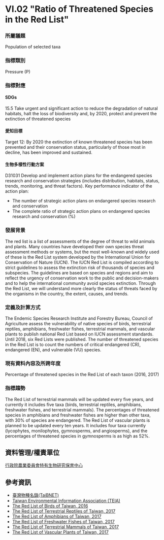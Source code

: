 # VI.02 "Ratio of Threatened Species in the Red List"

<script type="text/javascript" src="http://cdn.mathjax.org/mathjax/latest/MathJax.js?config=TeX-AMS-MML_HTMLorMML"></script>

### 所屬議題
Population of selected taxa
### 指標類別
Pressure (P)
### 指標對應
#### SDGs
15.5 Take urgent and significant action to reduce the degradation of natural habitats, halt the loss of biodiversity and, by 2020, protect and prevent the extinction of threatened species
#### 愛知目標
Target 12: By 2020 the extinction of known threatened species has been prevented and their conservation status, particularly of those most in decline, has been improved and sustained.
#### 生物多樣性行動方案
D31031 Develop and implement action plans for the endangered species research and conservation strategies (includes distribution, habitats, status, trends, monitoring, and threat factors). Key performance indicator of the action plan:
* The number of strategic action plans on endangered species research and conservation
* The complete ratio of strategic action plans on endangered species research and conservation (%)
### 發展背景
The red list is a list of assessments of the degree of threat to wild animals and plants. Many countries have developed their own species threat assessment methods or systems, but the most well-known and widely used of these is the Red List system developed by the International Union for Conservation of Nature (IUCN). The IUCN Red List is compiled according to strict guidelines to assess the extinction risk of thousands of species and subspecies. The guidelines are based on species and regions and aim to reflect the urgency of conservation work to the public and decision-makers and to help the international community avoid species extinction. Through the Red List, we will understand more clearly the status of threats faced by the organisms in the country, the extent, causes, and trends.
### 定義及計算方式
The Endemic Species Research Institute and Forestry Bureau, Council of Agriculture assess the vulnerability of native species of birds, terrestrial reptiles, amphibians, freshwater fishes, terrestrial mammals, and vascular plants to publish national Red List based on IUCN assessment standards. Until 2018, six Red Lists were published. The number of threatened species in the Red List is to count the numbers of critical endangered (CR), endangered (EN), and vulnerable (VU) species.
### 現有資料內容及所跨年度
Percentage of threatened species in the Red List of each taxon (2016, 2017)
### 指標趨勢
The Red List of terrestrial mammals will be updated every five years, and currently it includes five taxa (birds, terrestrial reptiles, amphibians, freshwater fishes, and terrestrial mammals). The percentages of threatened species in amphibians and freshwater fishes are higher than other taxa, with 30% of species are endangered. The Red List of vascular plants is planned to be updated every ten years. It includes four taxa currently (lycophytes, monilophytes, gymnosperms, and angiosperms), and the percentages of threatened species in gymnosperms is as high as 52%.
## 資料管理/權責單位
[行政院農業委員會特有生物研究保育中心](https://www.tesri.gov.tw)
## 參考資訊
* [臺灣物種名錄(TaiBNET)](https://taicol.tw)
* [Taiwan Environmental Information Association (TEIA)](https://e-info.org.tw)
* [The Red List of Birds of Taiwan, 2016](https://www.tesri.gov.tw/Uploads/userfile/A6_2/2019-02-25_1326166430.pdf)
* [The Red List of Terrestrial Reptiles of Taiwan, 2017](https://www.tesri.gov.tw/Uploads/userfile/A6_2/2019-02-25_1325552972.pdf)
* [The Red List of Amphibians of Taiwan, 2017](https://www.tesri.gov.tw/Uploads/userfile/A6_2/2019-02-25_1324558041.pdf)
* [The Red List of Freshwater Fishes of Taiwan, 2017](https://www.tesri.gov.tw/Uploads/userfile/A6_2/2019-02-25_1321011833.pdf)
* [The Red List of Terrestrial Mammals of Taiwan, 2017](https://www.tesri.gov.tw/Uploads/userfile/A6_2/2019-02-25_1323595093.pdf)
* [The Red List of Vascular Plants of Taiwan, 2017](https://www.tesri.gov.tw/Uploads/userfile/A6_2/2019-02-25_1315069780.pdf) 
